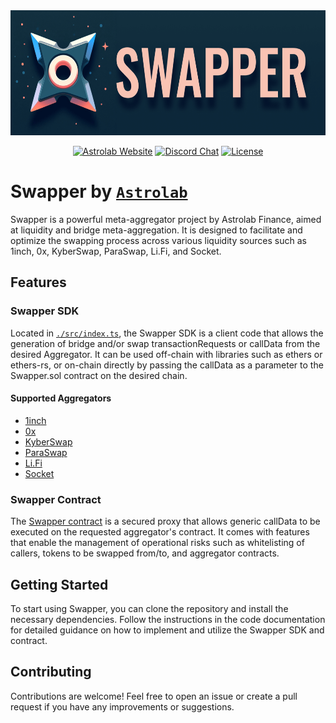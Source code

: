 <div align="center">
  <img height="200x" src="./swapper.png" />
  <p>
    <!-- <a href="https://github.com/AstrolabFinance/swapper/actions"><img alt="Build Status" src="https://github.com/AstrolabFinance/swapper/actions/workflows/tests.yaml/badge.svg" /></a> -->
    <a href="https://docs.astrolab.fi"><img alt="Astrolab Website" src="https://img.shields.io/badge/docs-tutorials-blueviolet" /></a>
    <a href="https://discord.gg/PtAkTCwueu"><img alt="Discord Chat" src="https://img.shields.io/discord/984518964371673140"/></a>
    <a href="https://opensource.org/licenses/MIT"><img alt="License" src="https://img.shields.io/github/license/AstrolabFinance/swapper?color=blueviolet" /></a>
  </p>
</div>

# Swapper by [`Astrolab`](https://astrolab.fi)

Swapper is a powerful meta-aggregator project by Astrolab Finance, aimed at liquidity and bridge meta-aggregation. It is designed to facilitate and optimize the swapping process across various liquidity sources such as 1inch, 0x, KyberSwap, ParaSwap, Li.Fi, and Socket.

## Features

### Swapper SDK

Located in [`./src/index.ts`](https://github.com/AstrolabFinance/swapper/blob/main/src/index.ts), the Swapper SDK is a client code that allows the generation of bridge and/or swap transactionRequests or callData from the desired Aggregator. It can be used off-chain with libraries such as ethers or ethers-rs, or on-chain directly by passing the callData as a parameter to the Swapper.sol contract on the desired chain.

#### Supported Aggregators

- [1inch](https://github.com/AstrolabFinance/swapper/blob/main/src/OneInch/index.ts)
- [0x](https://github.com/AstrolabFinance/swapper/blob/main/src/ZeroX/index.ts)
- [KyberSwap](https://github.com/AstrolabFinance/swapper/blob/main/src/KyberSwap/index.ts)
- [ParaSwap](https://github.com/AstrolabFinance/swapper/blob/main/src/ParaSwap/index.ts)
- [Li.Fi](https://github.com/AstrolabFinance/swapper/blob/main/src/LiFi/index.ts)
- [Socket](https://github.com/AstrolabFinance/swapper/blob/main/src/Socket/index.ts)

### Swapper Contract

The [Swapper contract](https://github.com/AstrolabFinance/swapper/blob/main/contracts/Swapper.sol) is a secured proxy that allows generic callData to be executed on the requested aggregator's contract. It comes with features that enable the management of operational risks such as whitelisting of callers, tokens to be swapped from/to, and aggregator contracts.

## Getting Started

To start using Swapper, you can clone the repository and install the necessary dependencies. Follow the instructions in the code documentation for detailed guidance on how to implement and utilize the Swapper SDK and contract.

## Contributing

Contributions are welcome! Feel free to open an issue or create a pull request if you have any improvements or suggestions.
